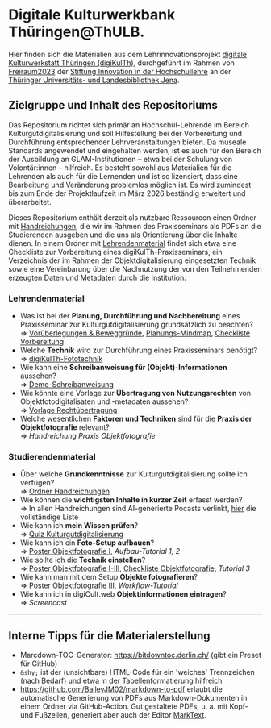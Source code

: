 # Digitale Kulturwerkbank Thüringen@ThULB. 
Hier finden sich die Materialien aus dem Lehrinnovationsprojekt [digitale Kulturwerkstatt Thüringen (digiKulTh)](https://dksm.thulb.uni-jena.de/digikulth/), durchgeführt im Rahmen von [Freiraum2023](https://stiftung-hochschullehre.de/foerderung/freiraum/) der [Stiftung Innovation in der Hochschullehre](https://stiftung-hochschullehre.de/) an der [Thüringer Universitäts- und Landesbibliothek Jena](https://www.thulb.uni-jena.de/home).

## Zielgruppe und Inhalt des Repositoriums
Das Repositorium richtet sich primär an Hochschul-Lehrende im Bereich Kulturgutdigitalisierung und soll Hilfestellung bei der Vorbereitung und Durchführung entsprechender Lehrveranstaltungen bieten. Da museale Standards angewendet und eingehalten werden, ist es auch für den Bereich der Ausbildung an GLAM-Institutionen – etwa bei der Schulung von Volontär:innen – hilfreich. Es besteht sowohl aus Materialien für die Lehrenden als auch für die Lernenden und ist so lizensiert, dass eine Bearbeitung und Veränderung problemlos möglich ist. Es wird zumindest bis zum Ende der Projektlaufzeit im März 2026 beständig erweitert und überarbeitet.

Dieses Repositorium enthält derzeit als nutzbare Ressourcen einen Ordner mit [Handreichungen](https://github.com/digiKulTh/Lehr-Lern-Materialien/tree/main/Handreichungen), die wir im Rahmen des Praxisseminars als PDFs an die Studierenden ausgeben und die uns als Orientierung über die Inhalte dienen. In einem Ordner mit [Lehrendenmaterial](https://github.com/digiKulTh/Lehr-Lern-Materialien/tree/main/Lehrendenmaterial) findet sich etwa eine Checkliste zur Vorbereitung eines digiKulTh-Praxisseminars, ein Verzeichnis der im Rahmen der Objektdigitalisierung eingesetzten Technik sowie eine Vereinbarung über die Nachnutzung der von den Teilnehmenden erzeugten Daten und Metadaten durch die Institution.

### Lehrendenmaterial
- Was ist bei der **Planung, Durchführung und Nachbereitung** eines Praxisseminar zur Kulturgutdigitalisierung grundsätzlich zu beachten? <br> => [Vorüberlegungen & Beweggründe](https://github.com/digiKulTh/Lehr-Lern-Materialien/blob/main/Lehrendenmaterial/Vorueberlegungen_&_Beweggruende.md), [Planungs-Mindmap](https://github.com/digiKulTh/Lehr-Lern-Materialien/blob/main/Lehrendenmaterial/Mindmap.md), [Checkliste Vorbereitung](https://github.com/digiKulTh/Lehr-Lern-Materialien/blob/main/Lehrendenmaterial/Checkliste%20Vorbereitung.md)
- Welche **Technik** wird zur Durchführung eines Praxisseminars benötigt? <br> => [digiKulTh-Fototechnik](https://github.com/digiKulTh/Lehr-Lern-Materialien/blob/main/Lehrendenmaterial/digiKulTh-Fototechnik.md)
- Wie kann eine **Schreibanweisung für (Objekt)-Informationen** aussehen? <br> => [Demo-Schreibanweisung](https://github.com/digiKulTh/Lehr-Lern-Materialien/blob/main/Lehrendenmaterial/Demo-Schreibanweisung.md)
- Wie könnte eine Vorlage zur **Übertragung von Nutzungsrechten** von Objektfotodigitalisaten und -metadaten aussehen? <br> => [Vorlage Rechtübertragung](https://github.com/digiKulTh/Lehr-Lern-Materialien/blob/main/Lehrendenmaterial/Vorlage_Rechte%C3%BCbertragung.md)
- Welche wesentlichen **Faktoren und Techniken** sind für die **Praxis der Objektfotografie** relevant? <br> => *Handreichung Praxis Objektfotografie*
  
### Studierendenmaterial
- Über welche **Grundkenntnisse** zur Kulturgutdigitalisierung sollte ich verfügen? <br> => [Ordner Handreichungen](https://github.com/digiKulTh/Lehr-Lern-Materialien/tree/main/Handreichungen)
- Wie können die **wichtigsten Inhalte in kurzer Zeit** erfasst werden? <br> => In allen Handreichungen sind AI-generierte Pocasts verlinkt, [hier](https://github.com/digiKulTh/Lehr-Lern-Materialien/blob/main/Interaktives/readme.md) die vollständige Liste 
- Wie kann ich **mein Wissen prüfen**? <br> => [Quiz Kulturgutdigitalisierung](https://liascript.github.io/course/?https://raw.githubusercontent.com/digiKulTh/Lehr-Lern-Materialien/refs/heads/main/Interaktives/Quiz_Kulturgutdigitalisierung.md)
- Wie kann ich ein **Foto-Setup aufbauen**? <br> => [Poster Objektfotografie I](https://github.com/user-attachments/files/20589074/Poster.Objektfotografie.pdf), *Aufbau-Tutorial 1, 2*
- Wie sollte ich die **Technik einstellen**? <br> => [Poster Objektfotografie I-III](https://github.com/user-attachments/files/20589074/Poster.Objektfotografie.pdf), [Checkliste Objektfotografie](https://github.com/digiKulTh/Lehr-Lern-Materialien/blob/main/Handreichungen/Checkliste%20Objektfotografie.md), *Tutorial 3*
- Wie kann man mit dem Setup **Objekte fotografieren**? <br> => [Poster Objektfotografie III](https://github.com/user-attachments/files/20589074/Poster.Objektfotografie.pdf), *Workflow-Tutorial*
- Wie kann ich in digiCult.web **Objektinformationen eintragen**? <br> => *Screencast*

---

## Interne Tipps für die Materialerstellung
- Marcdown-TOC-Generator: https://bitdowntoc.derlin.ch/ (gibt ein Preset für GitHub)
- `&shy;` ist der (unsichtbare) HTML-Code für ein 'weiches' Trennzeichen (nach Bedarf) und etwa in der Tabellenformatierung hilfreich
- https://github.com/BaileyJM02/markdown-to-pdf erlaubt die automatische Generierung von PDFs aus Markdown-Dokumenten in einem Ordner via GitHub-Action. Gut gestaltete PDFs, u. a. mit Kopf- und Fußzeilen, generiert aber auch der Editor [MarkText](https://github.com/marktext/marktext).
